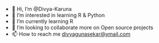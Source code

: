 - 👋 Hi, I’m @Divya-Karuna
- 👀 I’m interested in learning R & Python
- 🌱 I’m currently learning R
- 💞️ I’m looking to collaborate more on Open source projects
- 📫 How to reach me divyagunasekar@ymail.com

<!---
Divya-Karuna/Divya-Karuna is a ✨ special ✨ repository because its `README.md` (this file) appears on your GitHub profile.
You can click the Preview link to take a look at your changes.
--->
